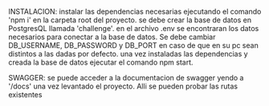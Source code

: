 INSTALACION:
instalar las dependencias necesarias ejecutando el comando 'npm i' en la carpeta root del proyecto.
se debe crear la base de datos en PostgresQL llamada 'challenge'.
en el archivo .env se encontraran los datos necesarios para conectar a la base de datos. Se debe cambiar DB_USERNAME, DB_PASSWORD y DB_PORT en caso de que en su pc sean distintos a las dadas por defecto.
una vez instaladas las dependencias y creada la base de datos ejecutar el comando npm start.

SWAGGER:
se puede acceder a la documentacion de swagger yendo a '/docs' una vez levantado el proyecto. Alli se pueden probar las rutas existentes
